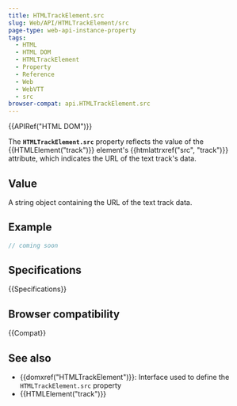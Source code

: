 ```yaml
---
title: HTMLTrackElement.src
slug: Web/API/HTMLTrackElement/src
page-type: web-api-instance-property
tags:
  - HTML
  - HTML DOM
  - HTMLTrackElement
  - Property
  - Reference
  - Web
  - WebVTT
  - src
browser-compat: api.HTMLTrackElement.src
---
```


{{APIRef("HTML DOM")}}

The **`HTMLTrackElement.src`** property reflects the value of
the {{HTMLElement("track")}} element's {{htmlattrxref("src", "track")}} attribute, which
indicates the URL of the text track's data.

## Value

A string object containing the URL of the text track data.

## Example

```js
// coming soon
```

## Specifications

{{Specifications}}

## Browser compatibility

{{Compat}}

## See also

- {{domxref("HTMLTrackElement")}}: Interface used to define the `HTMLTrackElement.src` property
- {{HTMLElement("track")}}

